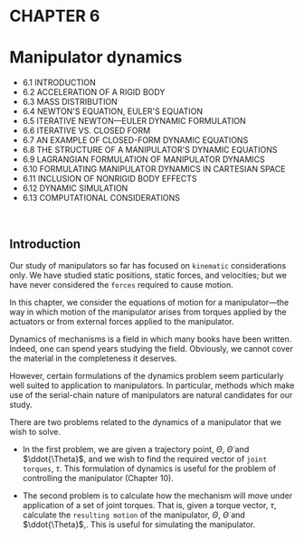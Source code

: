 &emsp;
# CHAPTER 6
# Manipulator dynamics
- 6.1 INTRODUCTION
- 6.2 ACCELERATION OF A RIGID BODY
- 6.3 MASS DISTRIBUTION
- 6.4 NEWTON'S EQUATION, EULER'S EQUATION
- 6.5 ITERATIVE NEWTON—EULER DYNAMIC FORMULATION
- 6.6 ITERATIVE VS. CLOSED FORM
- 6.7 AN EXAMPLE OF CLOSED-FORM DYNAMIC EQUATIONS
- 6.8 THE STRUCTURE OF A MANIPULATOR'S DYNAMIC EQUATIONS
- 6.9 LAGRANGIAN FORMULATION OF MANIPULATOR DYNAMICS
- 6.10 FORMULATING MANIPULATOR DYNAMICS IN CARTESIAN SPACE
- 6.11 INCLUSION OF NONRIGID BODY EFFECTS
- 6.12 DYNAMIC SIMULATION
- 6.13 COMPUTATIONAL CONSIDERATIONS

&emsp;
## Introduction

Our study of manipulators so far has focused on `kinematic` considerations only. We have studied static positions, static forces, and velocities; but we have never considered the `forces` required to cause motion. 

In this chapter, we consider the equations of motion for a manipulator—the way in which motion of the manipulator arises from torques applied by the actuators or from external forces applied to the manipulator.

Dynamics of mechanisms is a field in which many books have been written. Indeed, one can spend years studying the field. Obviously, we cannot cover the material in the completeness it deserves. 

However, certain formulations of the dynamics problem seem particularly well suited to application to manipulators. In particular, methods which make use of the serial-chain nature of manipulators are natural candidates for our study.

There are two problems related to the dynamics of a manipulator that we wish to solve. 

- In the first problem, we are given a trajectory point, $\Theta$, $\dot{\Theta}$ and $\ddot{\Theta}$, and we wish to find the required vector of `joint torques`, $\tau$. This formulation of dynamics is useful for the problem of controlling the manipulator (Chapter 10). 

- The second problem is to calculate how the mechanism will move under application of a set of joint torques. That is, given a torque vector, $\tau$, calculate the `resulting motion` of the manipulator, $\Theta$, $\dot{\Theta}$ and $\ddot{\Theta}$,. This is useful for simulating the manipulator.